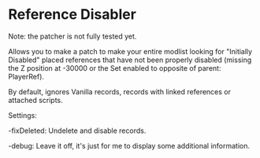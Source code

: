 # Reference Disabler

Note: the patcher is not fully tested yet.

Allows you to make a patch to make your entire modlist looking for "Initially Disabled" placed references that have not been properly disabled (missing the Z position at -30000 or the Set enabled to opposite of parent: PlayerRef).

By default, ignores Vanilla records, records with linked references or attached scripts.


Settings:

-fixDeleted: Undelete and disable records.

-debug: Leave it off, it's just for me to display some additional information.
